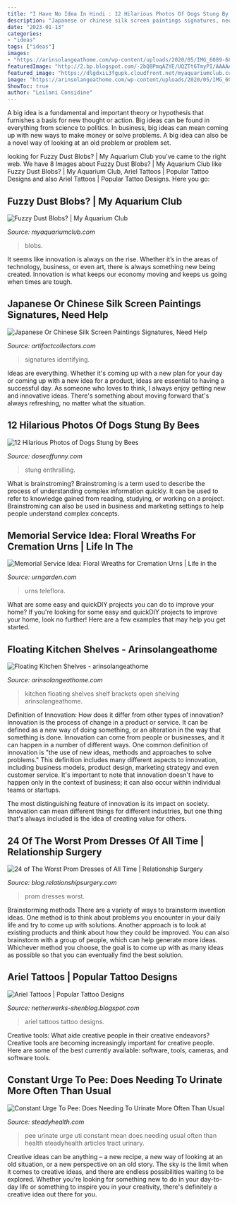 ```yaml
---
title: "I Have No Idea In Hindi : 12 Hilarious Photos Of Dogs Stung By Bees"
description: "Japanese or chinese silk screen paintings signatures, need help"
date: "2023-01-13"
categories:
- "ideas"
tags: ["ideas"]
images:
- "https://arinsolangeathome.com/wp-content/uploads/2020/05/IMG_6089-683x1024.jpg"
featuredImage: "http://2.bp.blogspot.com/-2bQ8PmqAZYE/UQZTt6TmyPI/AAAAAAAAMqg/Uk7z7pSDpEE/s1600/Img86057_ariel.jpg"
featured_image: "https://dlgdxii3fgupk.cloudfront.net/myaquariumclub.com/images/fbfiles/images/625w/image-c814048a498cd0a7ff792f6cbf02eba1_v_1517490811.jpeg"
image: "https://arinsolangeathome.com/wp-content/uploads/2020/05/IMG_6089-683x1024.jpg"
ShowToc: true
author: "Leilani Considine"
---
```



A big idea is a fundamental and important theory or hypothesis that furnishes a basis for new thought or action. Big ideas can be found in everything from science to politics. In business, big ideas can mean coming up with new ways to make money or solve problems. A big idea can also be a novel way of looking at an old problem or problem set.

	

		
looking for Fuzzy Dust Blobs? | My Aquarium Club you've came to the right web. We have 8 Images about Fuzzy Dust Blobs? | My Aquarium Club like Fuzzy Dust Blobs? | My Aquarium Club, Ariel Tattoos | Popular Tattoo Designs and also Ariel Tattoos | Popular Tattoo Designs. Here you go:
		
    
## Fuzzy Dust Blobs? | My Aquarium Club

<img loading=lazy src="https://dlgdxii3fgupk.cloudfront.net/myaquariumclub.com/images/fbfiles/images/625w/image-c814048a498cd0a7ff792f6cbf02eba1_v_1517490811.jpeg" onerror="this.onerror=null;this.src='https://tse4.mm.bing.net/th?id=OIP.gS2we76KFzL4TxQy_nauUQHaJ3&amp;pid=15.1';" alt="Fuzzy Dust Blobs? | My Aquarium Club">

_Source: myaquariumclub.com_

>blobs. 

	

It seems like innovation is always on the rise. Whether it’s in the areas of technology, business, or even art, there is always something new being created. Innovation is what keeps our economy moving and keeps us going when times are tough.

    
## Japanese Or Chinese Silk Screen Paintings Signatures, Need Help

<img loading=lazy src="https://d29jd5m3t61t9.cloudfront.net/artifactcollectors.com/images/fbfiles/images/828w/IMG_20180729_172047-nsavhzocj4_v_1532917415.jpg" onerror="this.onerror=null;this.src='https://tse3.mm.bing.net/th?id=OIP.Ip4i1kruG2xlvmG7jxkLFgHaJ4&amp;pid=15.1';" alt="Japanese Or Chinese Silk Screen Paintings Signatures, Need Help">

_Source: artifactcollectors.com_

>signatures identifying. 

	

Ideas are everything. Whether it's coming up with a new plan for your day or coming up with a new idea for a product, ideas are essential to having a successful day. As someone who loves to think, I always enjoy getting new and innovative ideas. There's something about moving forward that's always refreshing, no matter what the situation.

    
## 12 Hilarious Photos Of Dogs Stung By Bees

<img loading=lazy src="https://www.doseoffunny.com/wp-content/uploads/2014/07/dogs-stung-bees-pictures-7.jpg" onerror="this.onerror=null;this.src='https://tse3.mm.bing.net/th?id=OIP.o7B1lZTX8loxI0Xh6KGVGQAAAA&amp;pid=15.1';" alt="12 Hilarious Photos of Dogs Stung by Bees">

_Source: doseoffunny.com_

>stung enthralling. 

	

What is brainstroming?
Brainstroming is a term used to describe the process of understanding complex information quickly. It can be used to refer to knowledge gained from reading, studying, or working on a project. Brainstroming can also be used in business and marketing settings to help people understand complex concepts.

    
## Memorial Service Idea: Floral Wreaths For Cremation Urns | Life In The

<img loading=lazy src="https://www.urngarden.com/cremationblog/wp-content/uploads/2010/07/tfurn2.jpg" onerror="this.onerror=null;this.src='https://tse4.mm.bing.net/th?id=OIP.i1wI3siSEz8e54z6u_NPyQHaHI&amp;pid=15.1';" alt="Memorial Service Idea: Floral Wreaths for Cremation Urns | Life in the">

_Source: urngarden.com_

>urns teleflora. 

	

What are some easy and quickDIY projects you can do to improve your home?
If you're looking for some easy and quickDIY projects to improve your home, look no further! Here are a few examples that may help you get started.

    
## Floating Kitchen Shelves - Arinsolangeathome

<img loading=lazy src="https://arinsolangeathome.com/wp-content/uploads/2020/05/IMG_6089-683x1024.jpg" onerror="this.onerror=null;this.src='https://tse1.mm.bing.net/th?id=OIP.3uL-PCt308YFjZfDUGMynQHaLG&amp;pid=15.1';" alt="Floating Kitchen Shelves - arinsolangeathome">

_Source: arinsolangeathome.com_

>kitchen floating shelves shelf brackets open shelving arinsolangeathome. 

	

Definition of Innovation: How does it differ from other types of innovation?
Innovation is the process of change in a product or service. It can be defined as a new way of doing something, or an alteration in the way that something is done. Innovation can come from people or businesses, and it can happen in a number of different ways. 
One common definition of innovation is "the use of new ideas, methods and approaches to solve problems." This definition includes many different aspects to innovation, including business models, product design, marketing strategy and even customer service. It's important to note that innovation doesn't have to happen only in the context of business; it can also occur within individual teams or startups. 

The most distinguishing feature of innovation is its impact on society. Innovation can mean different things for different industries, but one thing that's always included is the idea of creating value for others.

    
## 24 Of The Worst Prom Dresses Of All Time | Relationship Surgery

<img loading=lazy src="http://blog.relationshipsurgery.com/wp-content/uploads/2014/07/screen-shot-2014-05-19-at-3-39-37-pm1.png" onerror="this.onerror=null;this.src='https://tse2.mm.bing.net/th?id=OIP.pTnLqbgrrlZhDkWhtSxXPQHaJE&amp;pid=15.1';" alt="24 of The Worst Prom Dresses of All Time | Relationship Surgery">

_Source: blog.relationshipsurgery.com_

>prom dresses worst. 

	

Brainstorming methods
There are a variety of ways to brainstorm invention ideas. One method is to think about problems you encounter in your daily life and try to come up with solutions. Another approach is to look at existing products and think about how they could be improved. You can also brainstorm with a group of people, which can help generate more ideas. Whichever method you choose, the goal is to come up with as many ideas as possible so that you can eventually find the best solution.

    
## Ariel Tattoos | Popular Tattoo Designs

<img loading=lazy src="http://2.bp.blogspot.com/-2bQ8PmqAZYE/UQZTt6TmyPI/AAAAAAAAMqg/Uk7z7pSDpEE/s1600/Img86057_ariel.jpg" onerror="this.onerror=null;this.src='https://tse2.mm.bing.net/th?id=OIP.hEzWHwqTrm__HVPOv7wfPQHaLf&amp;pid=15.1';" alt="Ariel Tattoos | Popular Tattoo Designs">

_Source: netherwerks-shenblog.blogspot.com_

>ariel tattoos tattoo designs. 

	

Creative tools: What aide creative people in their creative endeavors?
Creative tools are becoming increasingly important for creative people. Here are some of the best currently available: software, tools, cameras, and software tools.

    
## Constant Urge To Pee: Does Needing To Urinate More Often Than Usual

<img loading=lazy src="https://userfiles.steadyhealth.com/images/articles/constant-urge-to-pee-does-needing-to-urinate-more-often-than-usual-mean-you-have-a-uti.jpg" onerror="this.onerror=null;this.src='https://tse2.mm.bing.net/th?id=OIP.uBejqcu4Fq91d-9bEuOLhwHaE8&amp;pid=15.1';" alt="Constant Urge To Pee: Does Needing To Urinate More Often Than Usual">

_Source: steadyhealth.com_

>pee urinate urge uti constant mean does needing usual often than health steadyhealth articles tract urinary. 

	

Creative ideas can be anything – a new recipe, a new way of looking at an old situation, or a new perspective on an old story. The sky is the limit when it comes to creative ideas, and there are endless possibilities waiting to be explored. Whether you're looking for something new to do in your day-to-day life or something to inspire you in your creativity, there's definitely a creative idea out there for you.

